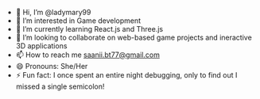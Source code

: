 - 👋 Hi, I’m @ladymary99
- 👀 I’m interested in Game development
- 🌱 I’m currently learning React.js and Three.js
- 💞️ I’m looking to collaborate on web-based game projects and ineractive 3D applications
- 📫 How to reach me saanii.bt77@gmail.com
- 😄 Pronouns: She/Her
- ⚡ Fun fact: I once spent an entire night debugging, only to find out I missed a single semicolon!

<!---
ladymary99/ladymary99 is a ✨ special ✨ repository because its `README.md` (this file) appears on your GitHub profile.
You can click the Preview link to take a look at your changes.
--->
